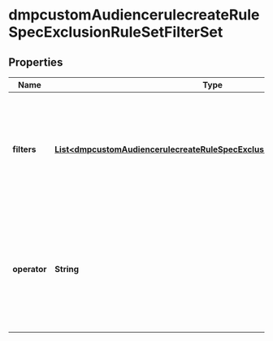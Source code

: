 # dmpcustomAudiencerulecreateRuleSpecExclusionRuleSetFilterSet

## Properties
Name | Type | Description | Notes
------------ | ------------- | ------------- | -------------
**filters** | [**List&lt;dmpcustomAudiencerulecreateRuleSpecExclusionRuleSetFilterSetFilters&gt;**](dmpcustomAudiencerulecreateRuleSpecExclusionRuleSetFilterSetFilters.md) | Required when exclusion_rule_set is passed. An array of filters on previous audience actions and optionally also on URL keywords or parameters. Max size: 1. |[required]  
**operator** | **String** | Required when exclusion_rule_set is passed. Operator between filters in the filters object array. Enum value: OR. Within each exclusion rule, you can only specify one object in filters. |[required]  
